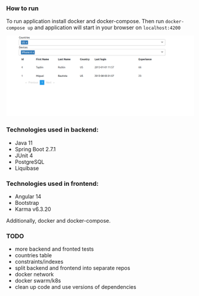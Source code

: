 ### How to run
To run application install docker and docker-compose. Then run 
`docker-compose up` and application will start in your browser on `localhost:4200`

![plot](./img.png)


### Technologies used in backend:
- Java 11
- Spring Boot 2.7.1
- JUnit 4
- PostgreSQL
- Liquibase

### Technologies used in frontend:
- Angular 14
- Bootstrap
- Karma v6.3.20

Additionally, docker and docker-compose.

### TODO
- more backend and fronted tests
- countries table
- constraints/indexes
- split backend and frontend into separate repos
- docker network
- docker swarm/k8s
- clean up code and use versions of dependencies
